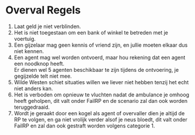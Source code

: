# Overval Regels

1. Laat geld je niet verblinden.
2. Het is niet toegestaan om een bank of winkel te betreden met je voertuig.
3. Een gijzelaar mag geen kennis of vriend zijn, en jullie moeten elkaar dus niet kennen.
4. Een agent mag wel worden ontvoerd, maar hou rekening dat een agent een noodknop heeft.\
   Er dienen wel 5 agenten beschikbaar te zijn tijdens de ontvoering, je gegijzelde telt niet mee.
5. Wilde Westen schiet situaties willen we liever niet hebben tenzij het echt niet anders kan.
6. Het is verboden om opnieuw te vluchten nadat de ambulance je omhoog heeft geholpen, dit valt onder FailRP en de scenario zal dan ook worden teruggedraaid.
7. Wordt je geraakt door een kogel als agent of overvaller dien je altijd de RP te volgen, en ga niet vrolijk verder alsof je neus bloedt, dit valt onder FailRP en zal dan ook gestraft worden volgens categorie 1.
